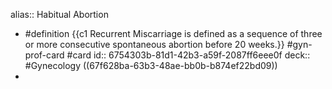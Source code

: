 alias:: Habitual Abortion

- #definition {{c1 Recurrent Miscarriage is defined as a sequence of three or more consecutive spontaneous abortion before 20 weeks.}} #gyn-prof-card #card
  id:: 6754303b-81d1-42b3-a59f-2087ff6eee0f
  deck:: #Gynecology
  ((67f628ba-63b3-48ae-bb0b-b874ef22bd09))
-
